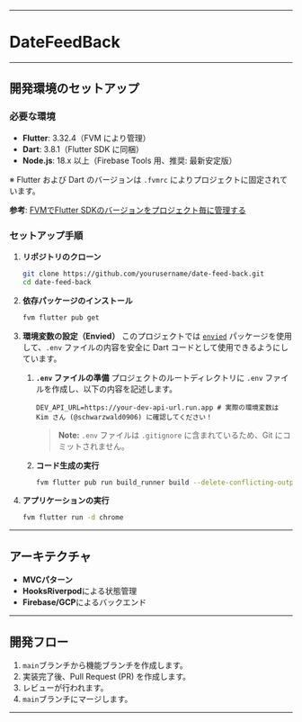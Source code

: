 -----

# DateFeedBack

-----

## 開発環境のセットアップ

### 必要な環境

- **Flutter**: 3.32.4（FVM により管理）
- **Dart**: 3.8.1（Flutter SDK に同梱）
- **Node.js**: 18.x 以上（Firebase Tools 用、推奨: 最新安定版）

※ Flutter および Dart のバージョンは `.fvmrc` によりプロジェクトに固定されています。

**参考**: [FVMでFlutter SDKのバージョンをプロジェクト毎に管理する](https://zenn.dev/altiveinc/articles/flutter-version-management)


### セットアップ手順

1.  **リポジトリのクローン**

    ```bash
    git clone https://github.com/yourusername/date-feed-back.git
    cd date-feed-back
    ```

2.  **依存パッケージのインストール**

    ```bash
    fvm flutter pub get
    ```

3.  **環境変数の設定（Envied）**
    このプロジェクトでは [`envied`](https://www.google.com/search?q=%5Bhttps://pub.dev/packages/envied%5D\(https://pub.dev/packages/envied\)) パッケージを使用して、`.env` ファイルの内容を安全に Dart コードとして使用できるようにしています。

    1.  **`.env` ファイルの準備**
        プロジェクトのルートディレクトリに `.env` ファイルを作成し、以下の内容を記述します。

        ```env
        DEV_API_URL=https://your-dev-api-url.run.app # 実際の環境変数は Kim さん (@schwarzwald0906) に確認してください！
        ```

        > **Note:** `.env` ファイルは `.gitignore` に含まれているため、Git にコミットされません。

    2.  **コード生成の実行**

        ```bash
        fvm flutter pub run build_runner build --delete-conflicting-outputs
        ```

4.  **アプリケーションの実行**

    ```bash
    fvm flutter run -d chrome
    ```

-----

## アーキテクチャ

  - **MVCパターン**
  - **HooksRiverpod**による状態管理
  - **Firebase/GCP**によるバックエンド

-----

## 開発フロー

1.  `main`ブランチから機能ブランチを作成します。
2.  実装完了後、Pull Request (PR) を作成します。
3.  レビューが行われます。
4.  `main`ブランチにマージします。

-----
